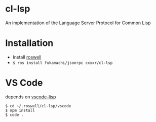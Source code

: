 # cl-lsp
An implementation of the Language Server Protocol for Common Lisp

# Installation
* Install [roswell](https://github.com/roswell/roswell/)
* `$ ros install fukamachi/jsonrpc cxxxr/cl-lsp`

# VS Code

depends on [vscode-lisp](https://github.com/mattn/vscode-lisp)

```
$ cd ~/.roswell/cl-lsp/vscode
$ npm install
$ code .
```
